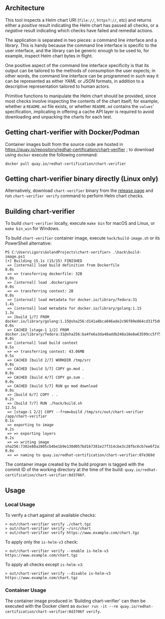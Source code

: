 ## Architecture

This tool inspects a Helm
chart URI (`file://`, `https?://`, etc)
and returns either a *positive* result indicating the Helm chart has passed all checks, or a *negative* result indicating
which checks have failed and remedial actions.

The application is separated in two pieces: a command line interface and a library. This is handy because the command
line interface is specific to the user interface, and the library can be generic enough to be used to, for example,
inspect Helm chart bytes in flight.

One positive aspect of the command line interface specificity is that its output can be tailored to the methods of
consumption the user expects; in other words, the command line interface can be programmed in such way it can be
represented as either *YAML* or *JSON* formats, in addition to a descriptive representation tailored to human actors.

Primitive functions to manipulate the Helm chart should be provided, since most checks involve inspecting the contents
of the chart itself; for example, whether a `README.md` file exists, or whether `README.md` contains the `values`'
specification, implicating in offering a cache API layer is required to avoid downloading and unpacking the charts for
each test.

## Getting chart-verifier with Docker/Podman

Container images built from the source code are hosted in https://quay.io/repository/redhat-certification/chart-verifier
; to download using `docker` execute the following command:

```text
docker pull quay.io/redhat-certification/chart-verifier
```

## Getting chart-verifier binary directly (Linux only)

Alternatively, download `chart-verifier` binary from the [release page](https://github.com/redhat-certification/chart-verifier/releases) and run `chart-verifier verify` command to perform Helm chart checks.

## Building chart-verifier

To build `chart-verifier` locally, execute `make bin` for macOS and Linux, or `make bin_win` for Windows.

To build `chart-verifier` container image, execute `hack/build-image.sh` or its PowerShell alternative:

```text
PS C:\Users\igors\GolandProjects\chart-verifier> .\hack\build-image.ps1
[+] Building 15.1s (15/15) FINISHED
 => [internal] load build definition from Dockerfile                                                                                                                                                                                                                 0.0s
 => => transferring dockerfile: 32B                                                                                                                                                                                                                                  0.0s
 => [internal] load .dockerignore                                                                                                                                                                                                                                    0.0s
 => => transferring context: 2B                                                                                                                                                                                                                                      0.0s
 => [internal] load metadata for docker.io/library/fedora:31                                                                                                                                                                                                         1.4s
 => [internal] load metadata for docker.io/library/golang:1.15                                                                                                                                                                                                       1.3s
 => [build 1/7] FROM docker.io/library/golang:1.15@sha256:d141a8bca046ade2c96f89e864cd31f5d0ba88d5a71d62d59e0e1f2ecc2451f1                                                                                                                                           0.0s
 => CACHED [stage-1 1/2] FROM docker.io/library/fedora:31@sha256:ba4fe6a3da48addb248a16e8a63599cc5ff5250827e7232d2e3038279a0e467e                                                                                                                                    0.0s
 => [internal] load build context                                                                                                                                                                                                                                    0.5s
 => => transferring context: 43.06MB                                                                                                                                                                                                                                 0.5s
 => CACHED [build 2/7] WORKDIR /tmp/src                                                                                                                                                                                                                              0.0s
 => CACHED [build 3/7] COPY go.mod .                                                                                                                                                                                                                                 0.0s
 => CACHED [build 4/7] COPY go.sum .                                                                                                                                                                                                                                 0.0s
 => CACHED [build 5/7] RUN go mod download                                                                                                                                                                                                                           0.0s
 => [build 6/7] COPY . .                                                                                                                                                                                                                                             0.2s
 => [build 7/7] RUN ./hack/build.sh                                                                                                                                                                                                                                 12.5s
 => [stage-1 2/2] COPY --from=build /tmp/src/out/chart-verifier /app/chart-verifier                                                                                                                                                                                  0.1s
 => exporting to image                                                                                                                                                                                                                                               0.2s
 => => exporting layers                                                                                                                                                                                                                                              0.2s
 => => writing image sha256:7302e88a2805cb4be1b9e130d057bd167381e27f314cbe3c28fbc6cb7ee6f2a1                                                                                                                                                                         0.0s
 => => naming to quay.io/redhat-certification/chart-verifier:07e369d
```

The container image created by the build program is tagged with the commit ID of the working directory at the time of
the build: `quay.io/redhat-certification/chart-verifier:0d3706f`.

## Usage

### Local Usage

To verify a chart against all available checks:

```text
> out/chart-verifier verify ./chart.tgz
> out/chart-verifier verify ~/src/chart
> out/chart-verifier verify https://www.example.com/chart.tgz
```

To apply only the `is-helm-v3` check:

```text
> out/chart-verifier verify --enable is-helm-v3 https://www.example.com/chart.tgz
```

To apply all checks except `is-helm-v3`:

```text
> out/chart-verifier verify --disable is-helm-v3 https://www.example.com/chart.tgz
```

### Container Usage

The container image produced in 'Building chart-verifier' can then be executed with the Docker client
as `docker run -it --rm quay.io/redhat-certification/chart-verifier:0d3706f verify`.